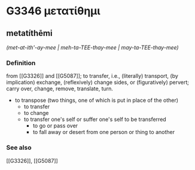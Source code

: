 # G3346 μετατίθημι

## metatíthēmi

_(met-at-ith'-ay-mee | meh-ta-TEE-thay-mee | may-ta-TEE-thay-mee)_

### Definition

from [[G3326]] and [[G5087]]; to transfer, i.e., (literally) transport, (by implication) exchange, (reflexively) change sides, or (figuratively) pervert; carry over, change, remove, translate, turn.

- to transpose (two things, one of which is put in place of the other)
  - to transfer
  - to change
  - to transfer one's self or suffer one's self to be transferred
    - to go or pass over
    - to fall away or desert from one person or thing to another

### See also

[[G3326]], [[G5087]]

